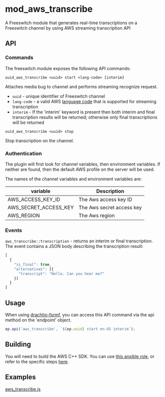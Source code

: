 # mod_aws_transcribe

A Freeswitch module that generates real-time transcriptions on a Freeswitch channel by using AWS streaming transcription API

## API

### Commands
The freeswitch module exposes the following API commands:

```
uuid_aws_transcribe <uuid> start <lang-code> [interim]
```
Attaches media bug to channel and performs streaming recognize request.
- `uuid` - unique identifier of Freeswitch channel
- `lang-code` - a valid AWS [language code](https://docs.aws.amazon.com/transcribe/latest/dg/what-is-transcribe.html) that is supported for streaming transcription
- `interim` - If the 'interim' keyword is present then both interim and final transcription results will be returned; otherwise only final transcriptions will be returned

```
uuid_aws_transcribe <uuid> stop
```
Stop transcription on the channel.

### Authentication
The plugin will first look for channel variables, then environment variables.  If neither are found, then the default AWS profile on the server will be used.

The names of the channel variables and environment variables are:

| variable | Description |
| --- | ----------- |
| AWS_ACCESS_KEY_ID | The Aws access key ID |
| AWS_SECRET_ACCESS_KEY | The Aws secret access key |
| AWS_REGION | The Aws region |


### Events
`aws_transcribe::transcription` - returns an interim or final transcription.  The event contains a JSON body describing the transcription result:
```js
[
  {
    "is_final": true,
    "alternatives": [{
      "transcript": "Hello. Can you hear me?"
    }]
  }
]
```

## Usage
When using [drachtio-fsrmf](https://www.npmjs.com/package/drachtio-fsmrf), you can access this API command via the api method on the 'endpoint' object.
```js
ep.api('aws_transcribe', `${ep.uuid} start en-US interim`);  
```

## Building
You will need to build the AWS C++ SDK.  You can use [this ansible role](https://github.com/davehorton/ansible-role-fsmrf), or refer to the specific steps [here](https://github.com/davehorton/ansible-role-fsmrf/blob/a1947cc24e89dee7d6b42053c53295f9198340c1/tasks/grpc.yml#L28).

## Examples
[aws_transcribe.js](../../examples/aws_transcribe.js)
